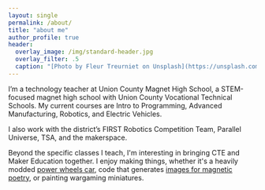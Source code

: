 ```yaml
---
layout: single
permalink: /about/
title: "about me"
author_profile: true
header:
  overlay_image: /img/standard-header.jpg
  overlay_filter: .5
  caption: "[Photo by Fleur Treurniet on Unsplash](https://unsplash.com/photos/dQf7RZhMOJU?utm_source=unsplash&utm_medium=referral&utm_content=creditCopyText)"
---
```

I’m a technology teacher at Union County Magnet High School, a STEM-focused magnet high school with Union County Vocational Technical Schools. My current courses are Intro to Programming, Advanced Manufacturing, Robotics, and Electric Vehicles.

I also work with the district’s FIRST Robotics Competition Team, Parallel Universe, TSA, and the makerspace.

Beyond the specific classes I teach, I'm interesting in bringing CTE and Maker Education together. I enjoy making things, whether it's a heavily modded [power wheels car](http://powerracingseries.org), code that generates [images for magnetic poetry](http://gersteinj.github.io/text_to_images/), or painting wargaming miniatures.